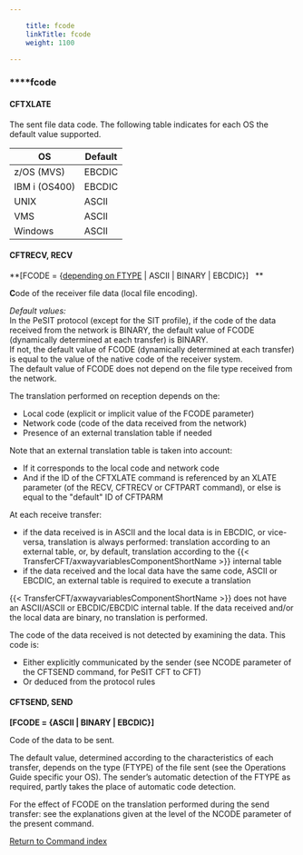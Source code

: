 ```yaml
---

    title: fcode
    linkTitle: fcode
    weight: 1100

---
```

<span id="fcode"></span>

### **<span id="fcode_CFTAUTH"></span>**fcode

#### **CFTXLATE**

The sent file data code. The following table indicates for each OS the
default value supported.


| OS  | Default  |
| --- | --- |
| z/OS (MVS) | EBCDIC  |
| IBM i (OS400) | EBCDIC  |
| UNIX  | ASCII  |
| VMS  | ASCII  |
| Windows | ASCII  |


<span id="fcode_CFTRECV"></span>

#### CFTRECV, RECV

**\[FCODE = {<span style="text-decoration: underline;">depending
on FTYPE</span> | ASCII | BINARY | EBCDIC}\]   **

**C**ode of the receiver file data (local file encoding).

*Default values:*  
In the PeSIT protocol (except for the SIT profile), if the code of the
data received from the network is BINARY, the default value of FCODE (dynamically
determined at each transfer) is BINARY.  
If not, the default value of FCODE (dynamically determined at each transfer)
is equal to the value of the native code of the receiver system.  
The default value of FCODE does not depend on the file type received from
the network.

The translation performed on reception depends on the:

- Local
    code (explicit or implicit value of the FCODE parameter)
- Network
    code (code of the data received from the network)
- Presence
    of an external translation table if needed

Note that an external translation table is taken into account:

- If
    it corresponds to the local code and network code
- And
    if the ID of the CFTXLATE command is referenced by an XLATE parameter
    (of the RECV, CFTRECV or CFTPART command), or else is equal to the "default"
    ID of CFTPARM

At each receive transfer:

- if
    the data received is in ASCII and the local data is in EBCDIC, or vice-versa,
    translation is always performed: translation according to an external
    table, or, by default, translation according to the {{< TransferCFT/axwayvariablesComponentShortName >}} internal
    table
- if
    the data received and the local data have the same code, ASCII or EBCDIC,
    an external table is required to execute a translation

{{< TransferCFT/axwayvariablesComponentShortName  >}} does not have an ASCII/ASCII or EBCDIC/EBCDIC
internal table. If the data received and/or the local data are binary,
no translation is performed.

The code of the data received is not detected by examining the data.
This code is:

- Either
    explicitly communicated by the sender (see NCODE parameter of the CFTSEND
    command, for PeSIT CFT to CFT)
- Or
    deduced from the protocol rules

<span id="fcode_CFTSEND"></span>

#### CFTSEND, SEND

****\[FCODE = {ASCII | BINARY | EBCDIC}\]****

Code of the data to be sent.

The default value, determined according to the characteristics of each
transfer, depends on the type (FTYPE) of the file sent (see the Operations
Guide specific your OS). The sender’s automatic detection of the FTYPE
as required, partly takes the place of automatic code detection.

For the effect of FCODE on the translation performed during the send
transfer: see the explanations given at the level of the NCODE parameter
of the present command.

[Return to Command index](../../)
